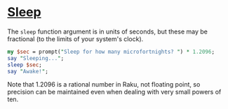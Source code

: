 [1]: https://rosettacode.org/wiki/Sleep

# [Sleep][1]





The `sleep` function argument is in units of seconds, but these may be fractional (to the limits of your system's clock).

```perl
my $sec = prompt("Sleep for how many microfortnights? ") * 1.2096;
say "Sleeping...";
sleep $sec;
say "Awake!";
```


Note that 1.2096 is a rational number in Raku, not floating point, so precision can be maintained even when dealing with very small powers of ten.
